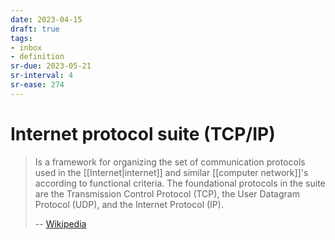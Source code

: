 ```yaml
---
date: 2023-04-15
draft: true
tags:
- inbox
- definition
sr-due: 2023-05-21
sr-interval: 4
sr-ease: 274
---
```


# Internet protocol suite (TCP/IP)

> Is a framework for organizing the set of communication protocols used in the
> [[Internet|internet]] and similar [[computer network]]'s according to
> functional criteria. The foundational protocols in the suite are the
> Transmission Control Protocol (TCP), the User Datagram Protocol (UDP), and the
> Internet Protocol (IP).
>
> -- [Wikipedia](https://en.wikipedia.org/wiki/Internet_protocol_suite)

